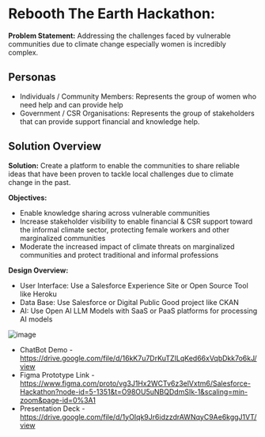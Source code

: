 # Rebooth The Earth Hackathon: 

**Problem Statement:** Addressing the challenges faced by vulnerable communities due to climate change especially women is incredibly complex. 

## Personas
- Individuals / Community Members: Represents the group of women who need help and can provide help
- Government / CSR Organisations: Represents the group of stakeholders that can provide support financial and knowledge help. 


## Solution Overview

**Solution:** Create a platform to enable the communities to share reliable ideas that have been proven to tackle local challenges due to climate change in the past.

**Objectives:**
- Enable knowledge sharing across vulnerable communities
- Increase stakeholder visibility to enable financial & CSR support toward the informal climate sector, protecting female workers and other marginalized communities
- Moderate the increased impact of climate threats on marginalized communities and protect traditional and informal professions 

**Design Overview:**
- User Interface: Use a Salesforce Experience Site or Open Source Tool like Heroku
- Data Base: Use Salesforce or Digital Public Good project like CKAN
- AI: Use Open AI LLM Models with SaaS or PaaS platforms for processing AI models

![image](https://github.com/psawant75/CommunityConnect/assets/26476587/f9fde61c-6151-4da6-a047-02f265f0e71b)


- ChatBot Demo - https://drive.google.com/file/d/16kK7u7DrKuTZILqKed66xVqbDkk7o6kJ/view
- Figma Prototype Link - https://www.figma.com/proto/vg3J1Hx2WCTv6z3elVxtm6/Salesforce-Hackathon?node-id=5-1351&t=O98OU5uNBQDdmSIk-1&scaling=min-zoom&page-id=0%3A1
- Presentation Deck - https://drive.google.com/file/d/1yOIqk9Jr6idzzdrAWNqyC9Ae6kggJ1VT/view


